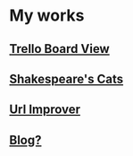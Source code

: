 # My works
## [Trello Board View](https://stefnotch.github.io/trello-board-view/)

## [Shakespeare's Cats](https://stefnotch.github.io/shakespeares-cats/)

## [Url Improver](https://stefnotch.github.io/url-catpressor/)


## [Blog?](https://stefnotch.github.io/Blog/)

<!--QuantumSheet-->
<!--Downline-->
